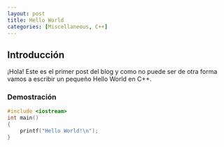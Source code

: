 ```yaml
---
layout: post
title: Hello World
categories: [Miscellaneous, C++]
---
```

## Introducción
¡Hola! Este es el primer post del blog y como no puede ser de otra forma vamos a escribir un pequeño Hello World en C++.

### Demostración
```cpp
#include <iostream>
int main()
{
    printf("Hello World!\n");
}
```